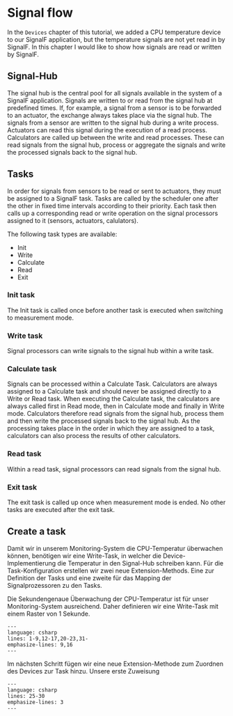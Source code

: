 # Signal flow

In the `Devices` chapter of this tutorial, we added a CPU temperature device to our SignalF application, but the temperature signals are not yet read in by SignalF. In this chapter I would like to show how signals are read or written by SignalF. 

## Signal-Hub
The signal hub is the central pool for all signals available in the system of a SignalF application. Signals are written to or read from the signal hub at predefined times. If, for example, a signal from a sensor is to be forwarded to an actuator, the exchange always takes place via the signal hub. The signals from a sensor are written to the signal hub during a write process. Actuators can read this signal during the execution of a read process.\
Calculators are called up between the write and read processes. These can read signals from the signal hub, process or aggregate the signals and write the processed signals back to the signal hub. 

## Tasks
In order for signals from sensors to be read or sent to actuators, they must be assigned to a SignalF task. Tasks are called by the scheduler one after the other in fixed time intervals according to their priority. Each task then calls up a corresponding read or write operation on the signal processors assigned to it (sensors, actuators, calulators).

The following task types are available:
- Init 
- Write
- Calculate
- Read
- Exit

### Init task
The Init task is called once before another task is executed when switching to measurement mode.

### Write task
Signal processors can write signals to the signal hub within a write task.

### Calculate task
Signals can be processed within a Calculate Task. Calculators are always assigned to a Calculate task and should never be assigned directly to a Write or Read task.  When executing the Calculate task, the calculators are always called first in Read mode, then in Calculate mode and finally in Write mode. Calculators therefore read signals from the signal hub, process them and then write the processed signals back to the signal hub. As the processing takes place in the order in which they are assigned to a task, calculators can also process the results of other calculators.

### Read task
Within a read task, signal processors can read signals from the signal hub.

### Exit task
The exit task is called up once when measurement mode is ended. No other tasks are executed after the exit task.

## Create a task
Damit wir in unserem Monitoring-System die CPU-Temperatur überwachen können, benötigen wir eine Write-Task, in welcher die Device-Implementierung die Temperatur in den Signal-Hub schreiben kann.
Für die Task-Konfiguration erstellen wir zwei neue Extension-Methods. Eine zur Definition der Tasks und eine zweite für das Mapping der Signalprozessoren zu den Tasks.

Die Sekundengenaue Überwachung der CPU-Temperatur ist für unser Monitoring-System ausreichend. Daher definieren wir eine Write-Task mit einem Raster von 1 Sekunde.  

```{literalinclude} assets/code/TaskExtensions.cs
---
language: csharp
lines: 1-9,12-17,20-23,31-
emphasize-lines: 9,16
---
```

Im nächsten Schritt fügen wir eine neue Extension-Methode zum Zuordnen des Devices zur Task hinzu.
Unsere erste Zuweisung 

```{literalinclude} assets/code/TaskExtensions.cs
---
language: csharp
lines: 25-30
emphasize-lines: 3
---
```